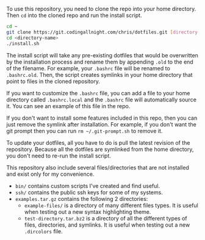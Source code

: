To use this repository, you need to clone the repo into your home directory. Then `cd` into the cloned repo and run the install script.

```bash
cd ~
git clone https://git.codingallnight.com/chris/dotfiles.git [directory-name]
cd <directory-name>
./install.sh
```

The install script will take any pre-existing dotfiles that would be overwritten by the installation process and rename them by appending `.old` to the end of the filename. For example, your `.bashrc` file will be renamed to `.bashrc.old`. Then, the script creates symlinks in your home directory that point to files in the cloned repository.

If you want to customize the `.bashrc` file, you can add a file to your home directory called `.bashrc.local` and the `.bashrc` file will automatically source it. You can see an example of this file in the repo.

If you don't want to install some features included in this repo, then you can just remove the symlink after installation. For example, if you don't want the git prompt then you can run `rm ~/.git-prompt.sh` to remove it.

To update your dotfiles, all you have to do is pull the latest revision of the repository. Because all the dotfiles are symlinked from the home directory, you don't need to re-run the install script.

This repository also include several files/directories that are not installed and exist only for my convenience.

- `bin/` contains custom scripts I've created and find useful.
- `ssh/` contains the public ssh keys for some of my systems.
- `examples.tar.gz` contains the following 2 directories:
  - `example-files/` is a directory of many different files types. It is useful when testing out a new syntax highlighting theme.
  - `test-directory.tar.bz2` is a directory of all the different types of files, directories, and symlinks. It is useful when testing out a new `.dircolors` file.


[_modeline]: # ( vi: set ts=4 sw=4 et wrap ft=markdown: )
